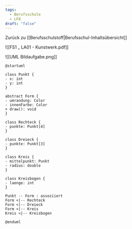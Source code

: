 ```yaml
---
tags:
  - Berufsschule
  - LF8
draft: "false"
---
```

Zurück zu [[Berufsschulstoff|Berufsschul-Inhaltsübersicht]]

![[FS1 _ LA01 - Kunstwerk.pdf]]


![[UML Bildaufgabe.png]]



```plantuml
@startuml 

class Punkt { 
- x: int
- y: int 
} 

abstract Form { 
- umrandung: Color 
- innenFarbe: Color 
+ draw(): void
} 

class Rechteck { 
- punkte: Punkt[4] 
}

class Dreieck {
- punkte: Punkt[3]
}

class Kreis { 
- mittelpunkt: Punkt 
- radius: double 
} 

class Kreisbogen {
- laenge: int
}

Punkt -- Form : assoziiert 
Form <|-- Rechteck 
Form <|-- Dreieck 
Form <|-- Kreis 
Kreis <|-- Kreisbogen

@enduml

```
